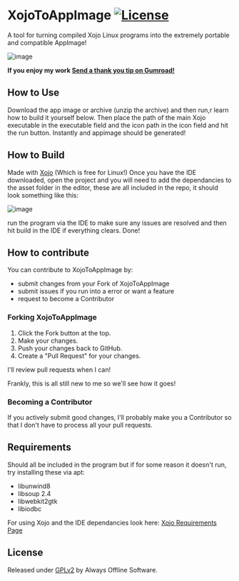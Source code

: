 # XojoToAppImage  [![License](https://img.shields.io/badge/License-GPLv2-green)](#license)

A tool for turning compiled Xojo Linux programs into the extremely portable and compatible AppImage!

![image](https://github.com/user-attachments/assets/1c8bd7a7-dfc7-44de-886d-e4be4f952420)

<dl>
  <b>If you enjoy my work  <a class="gumroad-button" href="https://alwaysoffline.gumroad.com/l/Thanks" data-gumroad-overlay-checkout="true">Send a thank you tip on Gumroad!</a></b>
</dl>

## How to Use
Download the app image or archive (unzip the archive) and then run,r learn how to build it yourself below.
Then place the path of the main Xojo executable in the executable field and the icon path in the icon field and hit the run button. Instantly and appimage should be generated!


## How to Build
Made with <a href="https://www.xojo.com">Xojo</a> (Which is free for Linux!)
Once you have the IDE downloaded, open the project and you will need to add the dependancies to the asset folder in the editor, these are all included in the repo, it should look something like this:

![image](https://github.com/user-attachments/assets/faf7434e-2075-4724-9fe2-07aa0ec075d7)

run the program via the IDE to make sure any issues are resolved and then hit build in the IDE if everything clears. Done!

## How to contribute

You can contribute to XojoToAppImage by:

- submit changes from your Fork of XojoToAppImage
- submit issues if you run into a error or want a feature
- request to become a Contributor

### Forking XojoToAppImage

1. Click the Fork button at the top.
2. Make your changes.
3. Push your changes back to GitHub.
4. Create a "Pull Request" for your changes.

I'll review pull requests when I can!

Frankly, this is all still new to me so we'll see how it goes!

### Becoming a Contributor

If you actively submit good changes, I'll probably make you a Contributor so that I don't have to process all your pull requests.

## Requirements
Should all be included in the program but if for some reason it doesn't run, try installing these via apt:
- libunwind8
- libsoup 2.4
- libwebkit2gtk
- libiodbc

For using Xojo and the IDE dependancies look here: <a  href=https://documentation.xojo.com/resources/system_requirements_for_current_release.html>Xojo Requirements Page</a>

## License

Released under <a href=https://www.gnu.org/licenses/old-licenses/gpl-2.0.md>GPLv2</a> by Always Offline Software.




